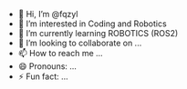 - 👋 Hi, I’m @fqzyl
- 👀 I’m interested in Coding and Robotics
- 🌱 I’m currently learning ROBOTICS (ROS2)
- 💞️ I’m looking to collaborate on ...
- 📫 How to reach me ...
- 😄 Pronouns: ...
- ⚡ Fun fact: ...

<!---
fqzyl/fqzyl is a ✨ special ✨ repository because its `README.md` (this file) appears on your GitHub profile.
You can click the Preview link to take a look at your changes.
--->
